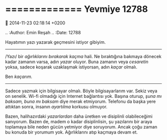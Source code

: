=============
Yevmiye 12788
=============

:date: 2014-11-23 02:18:14 +0200

.. :Author: Emin Reşah
.. :Date:   12788

Hayatımın yazı yazarak geçmesini istiyor gibiyim.

--------------

/Yazı/ bir *ağırlıklarını bırakarak kaçma* hali. Ne bıraktığına bakmaya
dönecek kadar zamanın varsa, adın *yazar* oluyor. Buna zamanın veya
*cesaretin* yoksa, sadece koşarak uzaklaşmak istiyorsan, adın *kaçar*
olmalı.

Ben *kaçarım.*

--------------

Sadece yazmak için bilgisayar olmalı. Böyle bilgisayarlarım var. Sekiz
veya on senelik. Wi-fi olmadığı için Internet bağlantısı yok. Başına
oturup, *şuna mı baksam, buna mı baksam* diye merak etmiyorum. Telefonu
da başka yere attıktan sonra, insanın *ayartılma* korkusu olmuyor.

Bazen, halihazırdaki *yazarlardan* daha üretken ve disiplinli
olabileceğimi sanıyorum. Bazen de, madem o kadar disiplinlisin, şu
yazılarını bir araya toplamaya bile neden gücün yetmiyor diye soruyorum.
Ancak çoğu zaman bu konuda bir yorumum yok. Ağırlıklarını atıp kaçmaya
devam et.
